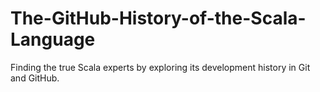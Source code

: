 # The-GitHub-History-of-the-Scala-Language
Finding the true Scala experts by exploring its development history in Git and GitHub. 
